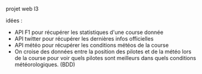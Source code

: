 projet web l3

idées : 
- API F1 pour récupérer les statistiques d'une course donnée
- API twitter pour récupérer les dernières infos officielles
- API météo pour récupérer les conditions météos de la course
- On croise des données entre la position des pilotes et de la météo lors de la course pour voir quels pilotes sont meilleurs dans quels conditions météorologiques. (BDD)
